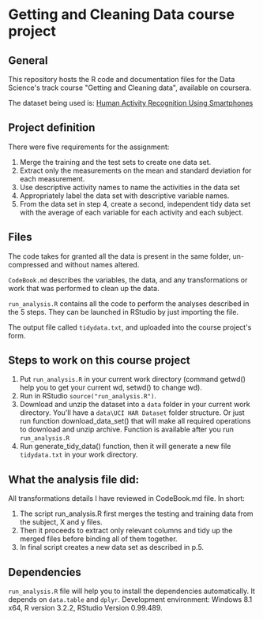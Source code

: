 # Getting and Cleaning Data course project

## General

This repository hosts the R code and documentation files for the Data Science's track course "Getting and Cleaning data", available on coursera.

The dataset being used is: [Human Activity Recognition Using Smartphones](http://archive.ics.uci.edu/ml/datasets/Human+Activity+Recognition+Using+Smartphones)

## Project definition

There were five requirements for the assignment:

1. Merge the training and the test sets to create one data set.
2. Extract only the measurements on the mean and standard deviation for each measurement.
3. Use descriptive activity names to name the activities in the data set
4. Appropriately label the data set with descriptive variable names.
5. From the data set in step 4, create a second, independent tidy data set with the average of each variable for each activity and each subject.

## Files

The code takes for granted all the data is present in the same folder, un-compressed and without names altered.

`CodeBook.md` describes the variables, the data, and any transformations or work that was performed to clean up the data.

`run_analysis.R` contains all the code to perform the analyses described in the 5 steps. They can be launched in RStudio by just importing the file.

The output file called `tidydata.txt`, and uploaded into the course project's form.

## Steps to work on this course project

1. Put ```run_analysis.R``` in your current work directory (command getwd() help you to get your current wd, setwd() to change wd).
2. Run in RStudio ```source("run_analysis.R")```.
3. Download and unzip the dataset into a ```data``` folder in your current work directory. You'll have a ```data\UCI HAR Dataset``` folder structure.
Or just run function download_data_set() that will make all required operations to download and unzip archive.
Function is available after you run ```run_analysis.R```
4. Run generate_tidy_data() function, then it will generate a new file ```tidydata.txt``` in your work directory.

## What the analysis file did:
All transformations details I have reviewed in CodeBook.md file.
In short: 
1. The script run_analysis.R first merges the testing and training data from the subject, X and y files. 
2. Then it proceeds to extract only relevant columns and tidy up the merged files before binding all of them together.
3. In final script creates a new data set as described in p.5.

## Dependencies

```run_analysis.R``` file will help you to install the dependencies automatically. It depends on ```data.table``` and ```dplyr```. 
Development environment: Windows 8.1 x64, R version 3.2.2, RStudio Version 0.99.489.
